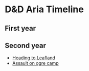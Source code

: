 # D&D Aria Timeline

## First year

## Second year

- [Heading to Leafland](timeline/20180204.html)
- [Assault on ogre camp](timeline/20180218.html)

